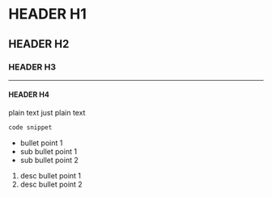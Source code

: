 # HEADER H1
## HEADER H2
### HEADER H3



---

#### HEADER H4
plain text just plain text


```sh
code snippet
```


- bullet point 1 
 - sub bullet point 1
 - sub bullet point 2

1. desc bullet point 1
2. desc bullet point 2
